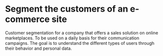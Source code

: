 # Segment the customers of an e-commerce site

Customer segmentation for a company that offers a sales solution on online marketplaces.
To be used on a daily basis for their communication campaigns.
The goal is to understand the different types of users through their behavior and personal data.